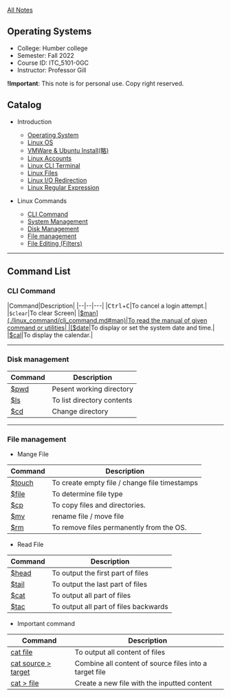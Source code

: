[All Notes](../index.md)

## Operating Systems

- College: Humber college
- Semester: Fall 2022
- Course ID: ITC_5101-0GC
- Instructor: Professor Gill

**!Important**: This note is for personal use. Copy right reserved.

## Catalog

- Introduction
    - [Operating System](./introduction/intro_os.md)
    - [Linux OS](./introduction/linux_os.md)
    - [VMWare & Ubuntu Install(略)](./introduction/VM_install.md)
    - [Linux Accounts](./introduction/linux_account.md)
    - [Linux CLI Terminal](./introduction/linux_cli.md)
    - [Linux Files](./introduction/linux_file.md)
    - [Linux I/O Redirection](./introduction/linux_io_redirection.md)
    - [Linux Regular Expression](./introduction/linux_regex.md)

- Linux Commands
    - [CLI Command](./linux_command/cli_command.md)
    - [System Management](./linux_command/system_management.md)
    - [Disk Management](./linux_command/disk_management.md)
    - [File management](./linux_command/file_management.md)
    - [File Editing (Filters)](./linux_command/filter.md)

***

## Command List

### CLI Command

|Command|Description|
|--|--|---|
|<kbd>Ctrl</kbd>+<kbd>C</kbd>|To cancel a login attempt.|
|`$clear`|To clear Screen|
|[$man](./linux_command/cli_command.md#man)|To read the manual of given command or utilities|
|[$date](./linux_command/cli_command.md#date)|To display or set the system date and time.|
|[$cal](./linux_command/cli_command.md#cal)|To display the calendar.|

***

### Disk management

|Command|Description|
|--|--|
|[$pwd](./linux_command/disk_management.md#pwd)|Pesent working directory|
|[$ls](./linux_command/disk_management.md#ls)|To list directory contents|
|[$cd](./linux_command/disk_management.md#cd)|Change directory|

***

### File management

- Mange File

|Command|Description|
|--|--|
|[$touch](./linux_command/file_management.md#touch)| To create empty file / change file timestamps|
|[$file](./linux_command/file_management.md#file)| To determine file type |
|[$cp](./linux_command/file_management.md#cp)| To copy files and directories.|
|[$mv](./linux_command/file_management.md#mv)|rename file / move file |
|[$rm](./linux_command/file_management.md#rm)|To remove files permanently from the OS. |

- Read File

|Command|Description|
|--|--|
|[$head](./linux_command/file_management.md#head)| To output the first part of files|
|[$tail](./linux_command/file_management.md#tail)| To output the last part of files|
|[$cat](./linux_command/file_management.md#cat)| To output all part of files|
|[$tac](./linux_command/file_management.md#tac)| To output all part of files backwards|

- Important command

|Command|Description|
|--|--|
|[cat file](./linux_command/file_management.md#cat)| To output all content of files|
|[cat source > target](./linux_command/file_management.md#cat)| Combine all content of source files into a target file|
|[cat > file](./linux_command/file_management.md#cat)| Create a new file with the inputted content|


